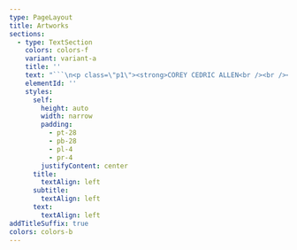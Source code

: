 ```yaml
---
type: PageLayout
title: Artworks
sections:
  - type: TextSection
    colors: colors-f
    variant: variant-a
    title: ''
    text: "```\n<p class=\"p1\"><strong>COREY CEDRIC ALLEN<br /><br /></strong>b. 1992, Sarasota, FL<br /> Lives and works in Queens, NY<br /><br /></p>\n<p class=\"p1\"><strong>EDUCATION<br /><br /></strong>2027\\\_ \\\_ \\\_EdD - Teachers College, Columbia University, New York, NY<br />2019\\\_\\\_\\\_\\\_ MFA - Hunter College, CUNY, New York, NY<strong><br /></strong>2015\\\_\\\_\\\_\\\_ BFA - Ringling College of Art + Design, Sarasota, FL<br />2014\\\_\\\_\\\_\\\_ AICAD New York Studio Residency Program, New York, NY</p>\n<p class=\"p1\"><strong><br /> SELECT SOLO/TWO PERSON EXHIBITIONS<br /></strong></p>\n<p class=\"p1\">2022\\\_ \\\_ \\\_\\\_<em>Double Angel</em>, Randos Gallery<br />\\\_ \\\_ \\\_ \\\_ \\\_ \\\_ \\\_\\\_Brooklyn, NY/ June 4-5</p>\n<p class=\"p1\">2013\\\_ \\\_ \\\_ <em>Cypresses</em>, Crossley Gallery<br /> \\\_ \\\_ \\\_ \\\_ \\\_ \\\_ \\\_\\\_Sarasota, FL/ December 3<br /><br />\\\_ \\\_ \\\_ \\\_ \\\_ \\\_ \\\_ <em>CORTEX</em>, Crossley Gallery<br />\\\_ \\\_ \\\_ \\\_ \\\_ \\\_ \\\_ Sarasota, FL/ October 4-\\­13<br />\\\_ \\\_ \\\_ \\\_ \\\_ \\\_ \\\_ Installation made in collaboration with Mackenzie Vartanian<br /><br /></p>\n<p class=\"p1\"><strong>SELECT GROUP EXHIBITIONS</strong></p>\n<p class=\"p1\">2024\\\_ \\\_ \\\_\\\_<em>2023 Myers Art Prize</em>, (Juried by Mitra M. Abbaspour), Macy Art Gallery<br />\\\_ \\\_ \\\_ \\\_ \\\_ \\\_ \\\_ New York, NY/ January 16-February 8<br />\\\_ \\\_ \\\_ \\\_ \\\_ \\\_ \\\_\\\_<a href=\"\n```\n\n"
    elementId: ''
    styles:
      self:
        height: auto
        width: narrow
        padding:
          - pt-28
          - pb-28
          - pl-4
          - pr-4
        justifyContent: center
      title:
        textAlign: left
      subtitle:
        textAlign: left
      text:
        textAlign: left
addTitleSuffix: true
colors: colors-b
---
```


